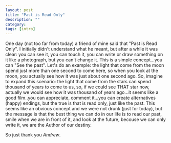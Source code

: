 ```yaml
---
layout: post
title: "Past is Read Only"
description: ""
category: 
tags: [intro]
---
```


One day (not too far from today) a friend of mine said that "Past is Read Only".
I initially didn't understand what he meant, but after a while it was clear: you can see it, 
you can touch it, you can write or draw something on it like a photograph, but you can't change it.
This is a simple concept...you can "See the past".
Let's do an example: the light that come from the moon spend just more than one second to come here,
so when you look at the moon, you actually see how it was just about one second ago.
So, imagine to expand this scenario: the light that come from the stars can spend thousand of years
to come to us, so, if we could see THAT star now, actually we would see how it was thousand of years
ago...it seems like a good film..you can appreciate, comment it...you can create alternatives
(happy) endings, but the true is that is read only, just like the past.
This seems like an obvious concept and we were not drunk (just for today), but the message is that the best 
thing we can do in our life is to read our past, smile when we are in front of it,
and look at the future, becouse we can only write it, we are the Author of our destiny.

So just thank you _Andrew_.
